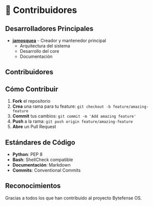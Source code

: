# 👥 Contribuidores

## Desarrolladores Principales

- **[jamosquea](https://github.com/jamosquea)** - Creador y mantenedor principal
  - Arquitectura del sistema
  - Desarrollo del core
  - Documentación

## Contribuidores

<!-- Añadir contribuidores aquí cuando los haya -->

## Cómo Contribuir

1. **Fork** el repositorio
2. **Crea** una rama para tu feature: `git checkout -b feature/amazing-feature`
3. **Commit** tus cambios: `git commit -m 'Add amazing feature'`
4. **Push** a la rama: `git push origin feature/amazing-feature`
5. **Abre** un Pull Request

## Estándares de Código

- **Python**: PEP 8
- **Bash**: ShellCheck compatible
- **Documentación**: Markdown
- **Commits**: Conventional Commits

## Reconocimientos

Gracias a todos los que han contribuido al proyecto Bytefense OS.